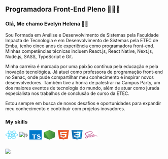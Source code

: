 ## Programadora Front-End Pleno 👩🏽‍💻
### Olá, Me chamo Evelyn Helena 👩🏽‍

Sou Formada em Análise e Desenvolvimento de Sistemas pela Faculdade Impacta de Tecnologia e em Desenvolvimento de Sistemas pela ETEC de Embu, tenho cinco anos de experiência como programadora front-end. Minhas competências técnicas incluem React.js, React Native, Next.js, Node.js, SASS, TypeScript e Git.

Minha carreira é marcada por uma paixão contínua pela educação e pela inovação tecnológica. Já atuei como professora de programação front-end no Senac, onde pude compartilhar meu conhecimento e inspirar novos desenvolvedores. Também tive a honra de palestrar na Campus Party, um dos maiores eventos de tecnologia do mundo, além de atuar como jurada especialista nos trabalhos de conclusão de curso da ETEC.

Estou sempre em busca de novos desafios e oportunidades para expandir meu conhecimento e contribuir com projetos inovadores.
<div>

### My skills

<div style="display: inline_block">
  <img align="center" alt="React" height="30" width="40" src="https://raw.githubusercontent.com/devicons/devicon/master/icons/react/react-original.svg">
  <img align="center" alt="js" height="30" width="40" src="https://raw.githubusercontent.com/jmnote/z-icons/master/svg/javascript.svg">
  <img align="center" alt="ts" height="30" width="40" src="https://raw.githubusercontent.com/devicons/devicon/master/icons/typescript/typescript-plain.svg">
  <img align="center" alt="Node" height="30" width="40" src="https://raw.githubusercontent.com/devicons/devicon/master/icons/nodejs/nodejs-original.svg">
  <img align="center" alt="html" height="30" width="40" src="https://raw.githubusercontent.com/devicons/devicon/master/icons/html5/html5-original.svg">
  <img align="center" alt="css" height="30" width="40" src="https://raw.githubusercontent.com/devicons/devicon/master/icons/css3/css3-original.svg">
  <img align="center" alt="sass" height="30" width="40" src="https://raw.githubusercontent.com/devicons/devicon/master/icons/sass/sass-original.svg">
</div>

 ##
<div> 
  <a href="https://www.linkedin.com/in/evelyn-helena" target="_blank"><img src="https://img.shields.io/badge/-LinkedIn-%230077B5?style=for-the-badge&logo=linkedin&logoColor=white" target="_blank"></a> 
</div>



